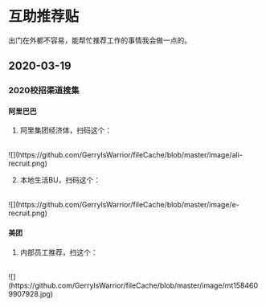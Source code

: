 # 互助推荐贴
出门在外都不容易，能帮忙推荐工作的事情我会做一点的。

## 2020-03-19

### 2020校招渠道搜集

#### 阿里巴巴
1. 阿里集团经济体，扫码这个：  
<br/>
![](https://github.com/GerryIsWarrior/fileCache/blob/master/image/ali-recruit.png)

2. 本地生活BU，扫码这个：     
<br/>
![](https://github.com/GerryIsWarrior/fileCache/blob/master/image/e-recruit.png)

#### 美团
1. 内部员工推荐，扫这个：
<br/>
![](https://github.com/GerryIsWarrior/fileCache/blob/master/image/mt1584609907928.jpg)
